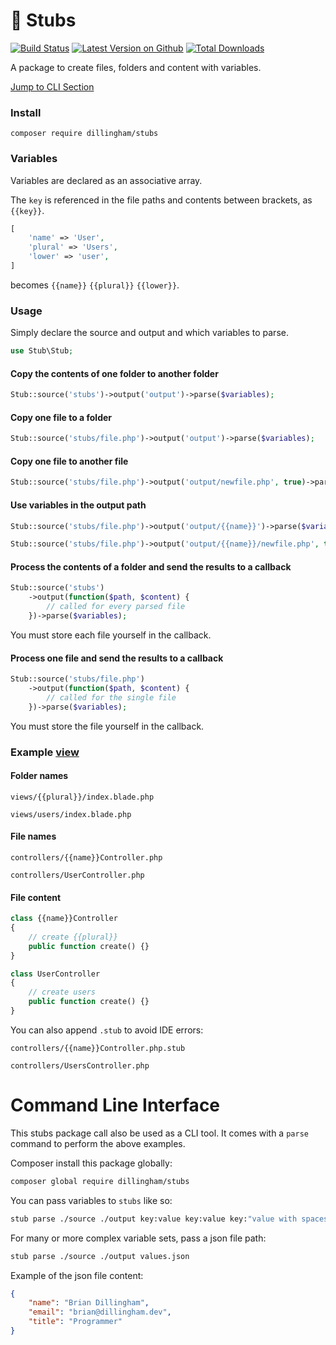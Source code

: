 # 📂 Stubs

[![Build Status](https://travis-ci.com/dillingham/stubs.svg?branch=master)](https://travis-ci.com/dillingham/stubs)
[![Latest Version on Github](https://img.shields.io/github/release/dillingham/stubs.svg?style=flat-square)](https://packagist.org/packages/dillingham/stubs)
[![Total Downloads](https://img.shields.io/packagist/dt/dillingham/stubs.svg?style=flat-square)](https://packagist.org/packages/dillingham/stubs)

A package to create files, folders and content with variables.

[Jump to CLI Section](https://github.com/dillingham/stubs#command-line-interface)

### Install

```
composer require dillingham/stubs
```

### Variables

Variables are declared as an associative array.

The `key` is referenced in the file paths and contents between brackets, as `{{key}}`.

```php
[
    'name' => 'User',
    'plural' => 'Users',
    'lower' => 'user',
]
```

becomes `{{name}}` `{{plural}}` `{{lower}}`.

### Usage

Simply declare the source and output and which variables to parse.
```php
use Stub\Stub;
```
#### Copy the contents of one folder to another folder
```php
Stub::source('stubs')->output('output')->parse($variables);
```

#### Copy one file to a folder
```php
Stub::source('stubs/file.php')->output('output')->parse($variables);
```

#### Copy one file to another file
```php
Stub::source('stubs/file.php')->output('output/newfile.php', true)->parse($variables);
```

#### Use variables in the output path
```php
Stub::source('stubs/file.php')->output('output/{{name}}')->parse($variables);
```
```php
Stub::source('stubs/file.php')->output('output/{{name}}/newfile.php', true)->parse($variables);
```

#### Process the contents of a folder and send the results to a callback
```php
Stub::source('stubs')
    ->output(function($path, $content) {
        // called for every parsed file
    })->parse($variables);
```
You must store each file yourself in the callback.

#### Process one file and send the results to a callback
```php
Stub::source('stubs/file.php')
    ->output(function($path, $content) {
        // called for the single file
    })->parse($variables);
```
You must store the file yourself in the callback.

### Example [view](https://github.com/dillingham/stubs/tree/master/tests/stubs)

#### Folder names

```
views/{{plural}}/index.blade.php
```
```
views/users/index.blade.php
```

#### File names

```
controllers/{{name}}Controller.php
```
```
controllers/UserController.php
```

#### File content

```php
class {{name}}Controller
{
    // create {{plural}}
    public function create() {}
}
```

```php
class UserController
{
    // create users
    public function create() {}
}
```

You can also append `.stub` to avoid IDE errors:

```
controllers/{{name}}Controller.php.stub
```
```
controllers/UsersController.php
```


# Command Line Interface
This stubs package call also be used as a CLI tool.
It comes with a `parse` command to perform the above examples.

Composer install this package globally:

```bash
composer global require dillingham/stubs
```

You can pass variables to `stubs` like so:

```bash
stub parse ./source ./output key:value key:value key:"value with spaces"
```

For many or more complex variable sets, pass a json file path:

```bash
stub parse ./source ./output values.json
```

Example of the json file content:

```json
{
    "name": "Brian Dillingham",
    "email": "brian@dillingham.dev",
    "title": "Programmer"
}
```
